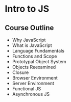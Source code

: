 # Intro to JS

## Course Outline
 - Why JavaScript
 - What is JavaScript
 - Language Fundamentals
 - Functions and Scope
 - Prototypal Object System
 - Objects Reexamined
 - Closure
 - Browser Environment 
 - Server Environment
 - Functional JS
 - Asynchronous JS
